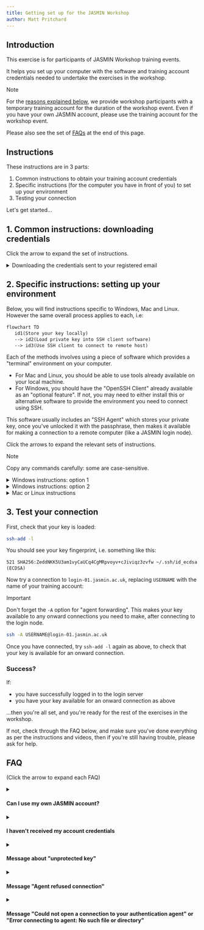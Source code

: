 ```yaml
---
title: Getting set up for the JASMIN Workshop
author: Matt Pritchard
---
```


## Introduction

This exercise is for participants of JASMIN Workshop training events.

It helps you set up your computer with the software and training account credentials needed to undertake the exercises in the workshop.

> [!NOTE]
> For the [reasons explained below](#own-vs-training-account), we provide workshop participants with a temporary training account for the duration of the workshop event. Even if you have your own JASMIN account, please use the training account for the workshop event.

Please also see the set of [FAQs](#faq) at the end of this page.

## Instructions

These instructions are in 3 parts:

1. Common instructions to obtain your training account credentials
2. Specific instructions (for the computer you have in front of you) to set up your environment
3. Testing your connection

Let's get started...

## 1. Common instructions: downloading credentials

Click the arrow to expand the set of instructions.

<details>
   <summary id="downloading">Downloading the credentials sent to your registered email</summary>

   - Locate the email sent by the JASMIN Accounts Portal. It should have `[jasmin-accounts] JASMIN Training Account Created` in the subject line.
      - If you can't find the email, search for this subject in your emails, but also check your spam/junk folders before asking for help.
   - Follow the link in this email from the JASMIN Accounts Portal to provision your training account.
   - Enter the event password, which the JASMIN Team will have sent you separately in the joining instructions.
   - The training account will be set up upon entering the event password and clicking submit. Then, a new webpage is displayed with the training credentials.
   - **This is a one-time link** for secure credentials sharing! If you close the tab after entering the event password, **your credentials will be lost**, even if you click on the link in the email again.
   - You should reach a page showing four important parts of your training account, like the image below.

   ![training account provisioning page](images/Provision-your-training-account.png)
   - Open a plain-text editor (e.g. Notepad on Windows, TextEdit on Mac) and paste these first three details into a text file to keep them safe:
      - Username
      - Accounts Portal Password
      - SSH Key Passphrase
   - Click the "Download" link next to the SSH Private Key. It will save the private key as `id_ecdsa` without a file extension - please don't rename it, unless you have already used SSH and have an SSH keypair with the same name.
   - Keep this file in your Downloads folder for now.

</details>

## 2. Specific instructions: setting up your environment

Below, you will find instructions specific to Windows, Mac and Linux. However the same overall process applies to each, i.e:

   ```mermaid
   flowchart TD
      id1(Store your key locally) 
      --> id2(Load private key into SSH client software)
      --> id3(Use SSH client to connect to remote host)
   ```

Each of the methods involves using a piece of software which provides a "terminal" environment on your computer.

- For Mac and Linux, you should be able to use tools already available on your local machine.
- For Windows, you should have the "OpenSSH Client" already available as an "optional feature". If not, you may need to either install this or alternative software to provide the environment you need to connect using SSH.

This software usually includes an "SSH Agent" which stores your private key, once you've unlocked it with the passphrase, then makes it available for making a connection to a remote computer (like a JASMIN login node).

Click the arrows to expand the relevant sets of instructions.

> [!NOTE]
> Copy any commands carefully: some are case-sensitive.

<!--

Replace these sections below with link to instructions here?

https://help.jasmin.ac.uk/docs/getting-started/present-ssh-key/

-->

<details>

   <summary id="windows">Windows instructions: option 1</summary>

   If you use this option, other services will be easier to use later on. But look at option 2 if you think that looks easier for now.

   - Check that the right tools are installed
     - Open a PowerShell window using "run as administrator"
     - Run this command to check whether you have "OpenSSH Client" optional feature installed.
       ```powershell
       Get-WindowsCapability -Online | Where-Object Name -like 'OpenSSH.Client*'
       ```
       If it's installed, continue. If not, either ask for help, or choose option 2.

   - Check that the directory `.ssh` exists within your user directory:
     ```powershell
     ls "$env:UserProfile\.ssh"
     ```
     If it exists, you'll get a list of the files currently there. If not, create it with:
     ```powershell
     md "$env:UserProfile\.ssh"
     ```
     then move the file `id_ecdsa` key file from the Downloads folder to this directory.
     ```powershell
     mv "$env:UserProfile\Downloads\id_ecdsa" "$env:UserProfile\.ssh\"
     ```
   - Open the text file with the credentials you saved in Part 1: you'll need them shortly.
   - Check that the `ssh-agent` service is running
     ```powershell
     Get-Service ssh-agent
     ```
     If it's not, start it:
     ```powershell
     Set-Service ssh-agent -StartupType Manual
     Start-Service ssh-agent
     ```
   - Load your key into the agent
     ```powershell
     ssh-add "$env:UserProfile\.ssh\id_ecdsa"
     ```
     You'll be asked for the passphrase from the credentials: copy and paste this (right-click in the PowerShell window, the text will not be displayed), then press return.
   - Check that you have your key loaded.
     ```powershell
     ssh-add -l
     ```
     You should see your key in the list of identities.

</details>

<details>

   <summary id="windows">Windows instructions: option 2</summary>

   - Locate the `id_ecdsa` private key file from the Downloads folder.
     - don't try to open the `id_ecdsa` file: it's not meant to be readable.
   - Open the text file with the credentials you saved in Part 1: you'll need them shortly.

   - Download and install "MobaXterm"
   
     This is an emulator of the terminal environment (Mac and Linux have this environment built-in), and provides the tools you need to connect. There are other options, but we'd recommend this one if you want us to help you with any problems.

     - Go to https://mobaxterm.mobatek.net/
       - go to [Download](https://mobaxterm.mobatek.net/download.html)
       - choose the "Home edition", then "Download now"
       - Choose the **installer edition**
       - right-click the downloaded zip file and choose "extract all"
       - run the installer, then follow the instructions.

   - Open MobaXterm, and follow the steps in this video to load your private key and check it's loaded in a terminal session.
     - [![mobaxterm setup (video)](https://img.youtube.com/vi/qm8PcD24Xsc/0.jpg)](https://youtu.be/qm8PcD24Xsc)

</details>

<details>
  <summary>Mac or Linux instructions</summary>

  In the Mac or Linux environments, it's best to put your SSH-related files in a standard place. This is a directory called `.ssh` in your home directory (the `.` means it's hidden).

  - open the text file with the credentials you saved in Part 1: you'll need them shortly.
  - open the `Terminal` utility (use the search in the top menu bar to find this if you haven't used it before)
  - this should open a command-line terminal, starting in your home directory. The shorthand for your home directory is `~/`

  Check if you have a directory `~/.ssh` already:

  ```
  ls ~/.ssh
  ```

  If this exists already, the `ls` command will list its contents (it could be empty, that's fine).

  If you see `No such file or directory`, make this directory with the command:

  ```
  mkdir -p ~/.ssh
  ```
  and set permissions on it so that it's only read/writable by you:
  ```
  chmod 700 ~/.ssh
  ```

  Now, move the SSH private key `id_ecdsa` from your download location (where your browser puts downloaded files) to the directory you just created.

  ```
  mv ~/Downloads/id_ecdsa ~/.ssh/
  ```

  Set the permissions on this file to be only read/writable by you:

  ```
  chmod 600 ~/.ssh/id_ecdsa
  ```

  Now, check whether you have an SSH-agent running:

  ```
  ssh-add -l
  ```

  If you see
  ```
  The agent has no identities.
  ```

  that's fine: it's running, but just doesn't have any keys loaded yet. Skip the step below.

  If you see `Could not open a connection to your authentication agent` or `Error connecting to agent` this means you haven't got one running, so you need to start one with the following command:

  ```
  eval $(ssh-agent -s)
  ```

  You're now able to load your private key, as follows:

  ```
  ssh-add ~/.ssh/id_ecdsa
  ```

  You will be prompted for your passphrase: don't try and type it in, copy and paste it from credentials file which you should have open in a text editor. You can usually paste with <kbd>Cmd (⌘)</kbd>+<kbd>V</kbd> on Mac, <kbd>CTRL</kbd>+<kbd>V</kbd> on Linux, or by right-clicking and choosing "Paste", but this may vary depending on your system and terminal.

  Be careful not to copy any whitespace either side of the passphrase.
  
  Note that the terminal does not echo back any characters or placeholders for a passphrase. So don't paste it again just because it's not displaying!

  Now, check with the `ssh-add -l` command as before, and the key fingerprint should be displayed, e.g.

   ```
   ssh-add -l
   521 SHA256:ZeddNKK5U3am1vyCaUCq4CgMRpvoyv+cJiviqz3zvfw ~/.ssh/id_ecdsa (ECDSA)
   ```

   If you don't see this, go back and check the steps above carefully before asking for help.

</details>

## 3. Test your connection

First, check that your key is loaded:

```bash
ssh-add -l
```

You should see your key fingerprint, i.e. something like this:

```
521 SHA256:ZeddNKK5U3am1vyCaUCq4CgMRpvoyv+cJiviqz3zvfw ~/.ssh/id_ecdsa (ECDSA)
```

Now try a connection to `login-01.jasmin.ac.uk`, replacing `USERNAME` with the name of your training account:
   
> [!IMPORTANT]
> Don't forget the `-A` option for "agent forwarding". This makes your key available to any onward connections you need to make, after connecting to the login node.

```bash
ssh -A USERNAME@login-01.jasmin.ac.uk
```

Once you have connected, try `ssh-add -l` again as above, to check that your key is available for an onward connection.

### Success?

If:
- you have successfully logged in to the login server
- you have your key available for an onward connection as above

...then you're all set, and you're ready for the rest of the exercises in the workshop.

If not, check through the FAQ below, and make sure you've done everything as per the instructions and videos, then if you're still having trouble, please ask for help.

## FAQ

(Click the arrow to expand each FAQ)

<details>

   <summary id="own-vs-training-account">

   #### Can I use my own JASMIN account?

   </summary>

   For the JASMIN workshop training events, we prefer that you use the supplied training accounts.

   This is because we have pre-configured each training account with access roles for all the resources you need for the training workshop, including:
    - the `workshop` group workspace (GWS)
    - the `workshop` LOTUS queue (for responsive wait times during workshops)
    - a corresponding CEDA Archive account with access to certain datasets used in the exercises

   We cannot configure all these resources on a temporary basis, so ask you to use the training account during events. You are welcome to transfer over any data created during a workshop, to your own account (but beware there is a time limit for this, before training accounts are wiped: ask your course organiser for details).

</details>

<details>

   <summary>
   
   #### I haven't received my account credentials
   
   </summary>

   - make sure you are checking in the email account which you gave to the course organisers: the training account will be set up with this email address.
   - make sure you have searched for "JASMIN Training Account" in your email application.
   - make sure you have checked your spam/junk folders.
   - ask your course organiser for help if you still can't find it: it should be possible to get it re-sent.

</details>

<!-- We can delete this if training account credentials no longer provide the public key -->
<!-- <details>

   <summary>
   
   #### I can't open the <code>*.pub</code> file when I double-click it (on Windows)
   
   </summary>

   That's OK. It's not a file that you need to open. The `.pub` file extension is sometimes recognised by Windows as a Microsoft Publisher file, but this one isn't: it's your public key (part of your public/private key pair).

</details> -->

<details>

   <summary>
   
   #### Message about "unprotected key"
   
   </summary>

   If you see a message like the following, this means that you need to restrict the permissions on your key file so that only you (and no other users on your system) can read your key.
   This is usually solved by:
   - a) moving the file to the standard location (this matters, particularly on Windows) and
   - b) changing its permissions.

   ```
   @@@@@@@@@@@@@@@@@@@@@@@@@@@@@@@@@@@@@@@@@@@@@@@@@@@@@@@@@@@
   @         WARNING: UNPROTECTED PRIVATE KEY FILE!          @
   @@@@@@@@@@@@@@@@@@@@@@@@@@@@@@@@@@@@@@@@@@@@@@@@@@@@@@@@@@@
   Permissions 0644 for 'id_ecdsa' are too open.
   It is required that your private key files are NOT accessible by others.
   This private key will be ignored.

   ```

   Please see [these instructions on the JASMIN help site](https://help.jasmin.ac.uk/docs/getting-started/present-ssh-key/#unprotected-private-key-file) about solving this problem.
   

   
</details>

<details>
  <summary>
  
  #### Message "Agent refused connection"
  
  </summary>

  This isn't necessarily a problem.

  If the output of `ssh-add -l` is something like the examples above in the Windows or Mac/Linux instructions, showing your key fingerprint, then you should still be good to go.
</details>

<details>
  <summary>
  
  #### Message "Could not open a connection to your authentication agent" or "Error connecting to agent: No such file or directory"
  
  </summary>

  This means that you don't have an SSH-agent running, so there isn't an agent to load your key into.

  For Windows/MobaXterm, review the setup video to make sure you've got the key loaded correctly.


  For Mac/Linux, you may need to run the following command to start the agent:

   ```
   eval $(ssh-agent -s)
   ```

   You should see output similar to this:

   ```
   agent pid 1234
   ```

   Then try loading your key again with the ssh-add command:

   ```
   ssh-add <path to your key>
   ```

   and enter the passphrase when prompted.

   For more detailed instructions, see also the [JASMIN Help page on this topic](https://help.jasmin.ac.uk/docs/getting-started/present-ssh-key/).

</details>
